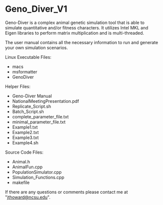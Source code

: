 # Geno_Diver_V1
Geno-Diver is a complex animal genetic simulation tool that is able to simulate quantitative and/or fitness characters. 
It utilizes Intel MKL and Eigen libraries to perform matrix multiplication and is multi-threaded.

The user manual contains all the necessary information to run and generate your own simulation scenarios.

Linux Executable Files:
- macs
- msformatter
- GenoDiver

Helper Files:
- Geno-Diver Manual
- NationalMeetingPresentation.pdf
- Replicate_Script.sh
- Batch_Script.sh
- complete_parameter_file.txt
- minimal_parameter_file.txt
- Example1.txt
- Example2.txt
- Example3.txt
- Example4.sh

Source Code Files:
- Animal.h
- AnimalFun.cpp
- PopulationSimulator.cpp
- Simulation_Functions.cpp
- makefile

If there are any questions or comments please contact me at "jthoward@ncsu.edu".







